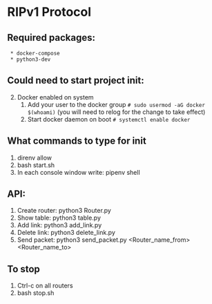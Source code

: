 # RIPv1 Protocol
## Required packages:
     * docker-compose
     * python3-dev
     
## Could need to start project init:
2. Docker enabled on system
      1. Add your user to the docker group `# sudo usermod -aG docker $(whoami)` (you will need to relog for the change to take effect)
      2. Start docker daemon on boot `# systemctl enable docker`

## What commands to type for init
  1. direnv allow
  2. bash start.sh
  3. In each console window write: pipenv shell
  
## API:
  1. Create router: python3 Router.py <name>
  2. Show table: python3 table.py <name>
  3. Add link: python3 add_link.py <name1> <name2>
  4. Delete link: python3 delete_link.py <name1> <name2>
  5. Send packet: python3 send_packet.py <Router_name_from> <Router_name_to> <Message without whitespaces>

## To stop
  1. Ctrl-c on all routers
  2. bash stop.sh
